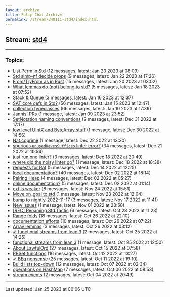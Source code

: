 ```yaml
---
layout: archive
title: Zulip Chat Archive
permalink: /stream/348111-std4/index.html
---
```


## Stream: [std4](https://leanprover-community.github.io/archive/stream/348111-std4/index.html)
---

### Topics:

* [List.Perm in Std](topic/List.2EPerm.20in.20Std.html) (12 messages, latest: Jan 23 2023 at 08:09)
* [Std simp-nf decide props](topic/Std.20simp-nf.20decide.20props.html) (9 messages, latest: Jan 22 2023 at 17:26)
* [From/TryFrom as in Rust](topic/From.2FTryFrom.20as.20in.20Rust.html) (15 messages, latest: Jan 20 2023 at 03:02)
* [What lemmas do (not) belong to std?](topic/What.20lemmas.20do.20(not).20belong.20to.20std.3F.html) (5 messages, latest: Jan 18 2023 at 07:52)
* [Stack & Queue](topic/Stack.20.26.20Queue.html) (3 messages, latest: Jan 16 2023 at 12:37)
* [SAT core defs in Std?](topic/SAT.20core.20defs.20in.20Std.3F.html) (56 messages, latest: Jan 15 2023 at 12:47)
* [collection typeclasses](topic/collection.20typeclasses.html) (66 messages, latest: Jan 10 2023 at 17:39)
* [Jannis' PRs](topic/Jannis'.20PRs.html) (1 message, latest: Jan 09 2023 at 23:52)
* [SetNotation naming conventions](topic/SetNotation.20naming.20conventions.html) (2 messages, latest: Dec 31 2022 at 17:17)
* [low level UIntX and ByteArray stuff](topic/low.20level.20UIntX.20and.20ByteArray.20stuff.html) (1 message, latest: Dec 30 2022 at 14:56)
* [Nat.coprime](topic/Nat.2Ecoprime.html) (1 message, latest: Dec 22 2022 at 13:30)
* [spurious `unusedHavesSuffices` linter error?](topic/spurious.20.60unusedHavesSuffices.60.20linter.20error.3F.html) (34 messages, latest: Dec 21 2022 at 10:54)
* [just run one linter?](topic/just.20run.20one.20linter.3F.html) (3 messages, latest: Dec 18 2022 at 20:49)
* [where did the noisy linter go?](topic/where.20did.20the.20noisy.20linter.20go.3F.html) (1 message, latest: Dec 18 2022 at 18:38)
* [requests for Rat](topic/requests.20for.20Rat.html) (5 messages, latest: Dec 14 2022 at 12:25)
* [local documentation?](topic/local.20documentation.3F.html) (40 messages, latest: Dec 02 2022 at 18:14)
* [Pairing Heap](topic/Pairing.20Heap.html) (4 messages, latest: Dec 02 2022 at 05:27)
* [online documentation?](topic/online.20documentation.3F.html) (5 messages, latest: Dec 02 2022 at 01:14)
* [ext is weaker](topic/ext.20is.20weaker.html) (8 messages, latest: Nov 24 2022 at 15:51)
* [Move on_goal to std](topic/Move.20on_goal.20to.20std.html) (1 message, latest: Nov 23 2022 at 12:04)
* [bump to nightly-2022-11-17](topic/bump.20to.20nightly-2022-11-17.html) (3 messages, latest: Nov 17 2022 at 11:41)
* [New issues](topic/New.20issues.html) (1 message, latest: Nov 01 2022 at 23:58)
* [\[RFC\] Renaming  Std.Tactic](topic/.5BRFC.5D.20Renaming.20.20Std.2ETactic.html) (6 messages, latest: Oct 28 2022 at 11:23)
* [Range folds](topic/Range.20folds.html) (18 messages, latest: Oct 26 2022 at 22:10)
* [documentation efforts](topic/documentation.20efforts.html) (10 messages, latest: Oct 26 2022 at 07:22)
* [Array lemmas](topic/Array.20lemmas.html) (3 messages, latest: Oct 26 2022 at 03:12)
* [✔ functional streams from lean 3](topic/.E2.9C.94.20functional.20streams.20from.20lean.203.html) (2 messages, latest: Oct 25 2022 at 14:25)
* [functional streams from lean 3](topic/functional.20streams.20from.20lean.203.html) (1 message, latest: Oct 25 2022 at 12:50)
* [About LawfulOrd](topic/About.20LawfulOrd.html) (27 messages, latest: Oct 15 2022 at 07:58)
* [RBSet functions](topic/RBSet.20functions.html) (16 messages, latest: Oct 12 2022 at 13:27)
* [✔ BEq nonsense](topic/.E2.9C.94.20BEq.20nonsense.html) (25 messages, latest: Oct 11 2022 at 19:10)
* [Build lists top-down](topic/Build.20lists.20top-down.html) (12 messages, latest: Oct 07 2022 at 02:34)
* [operations on HashMap](topic/operations.20on.20HashMap.html) (7 messages, latest: Oct 06 2022 at 08:53)
* [stream events](topic/stream.20events.html) (2 messages, latest: Oct 04 2022 at 20:49)

<hr><p>Last updated: Jan 25 2023 at 00:06 UTC</p>